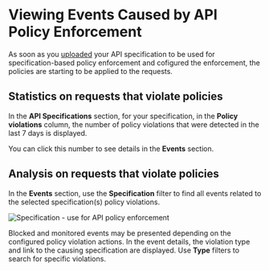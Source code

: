 # Viewing Events Caused by API Policy Enforcement

As soon as you [uploaded](setup.md) your API specification to be used for specification-based policy enforcement and cofigured the enforcement, the policies are starting to be applied to the requests.

## Statistics on requests that violate policies

In the **API Specifications** section, for your specification, in the **Policy violations** column, the number of policy violations that were detected in the last 7 days is displayed.

You can click this number to see details in the **Events** section.

## Analysis on requests that violate policies 

In the **Events** section, use the **Specification** filter to find all events related to the selected specification(s) policy violations.

![Specification - use for API policy enforcement](../images/api-policies-enforcement/api-policies-enforcement-events.png)

Blocked and monitored events may be presented depending on the configured policy violation actions. In the event details, the violation type and link to the causing specification are displayed. Use **Type** filters to search for specific violations.
